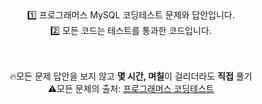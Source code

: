 <div align="center">
1️⃣ 프로그래머스 MySQL 코딩테스트 문제와 답안입니다.<br>
2️⃣ 모든 코드는 테스트를 통과한 코드입니다.<br>
  
  
  <br>
  <br>
  
  
  

🔥모든 문제 답안을 보지 않고 **몇 시간, 며칠**이 걸리더라도 **직접** 풀기<br>
⚠️모든 문제의 출처: [프로그래머스 코딩테스트](https://programmers.co.kr/learn/challenges)
